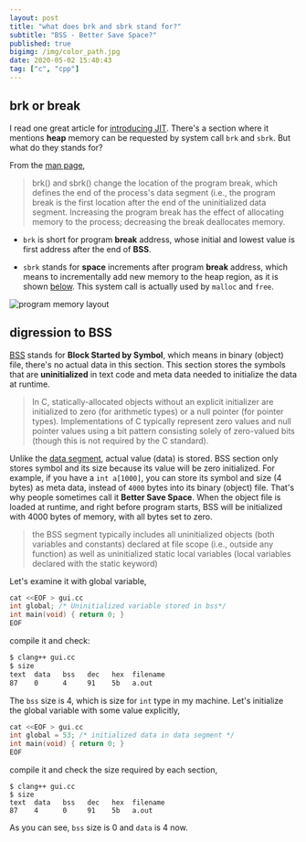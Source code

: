 ```yaml
---
layout: post
title: "what does brk and sbrk stand for?"
subtitle: "BSS - Better Save Space?"
published: true
bigimg: /img/color_path.jpg
date: 2020-05-02 15:40:43
tag: ["c", "cpp"]
---
```


## brk or break

I read one great article for [introducing JIT](https://eli.thegreenplace.net/2013/11/05/how-to-jit-an-introduction). There's a section where it mentions __heap__ memory can be requested by system call `brk` and `sbrk`. But what do they stands for?

From the [man page](https://linux.die.net/man/2/sbrk),

> brk() and sbrk() change the location of the program break, which defines the end of the process's data segment (i.e., the program break is the first location after the end of the uninitialized data segment. Increasing the program break has the effect of allocating memory to the process; decreasing the break deallocates memory.

* `brk` is short for program __break__ address, whose initial and lowest value is first address after the end of __BSS__.

* `sbrk` stands for __space__ increments after program __break__ address, which means to incrementally add new memory to the heap region, as it is shown [below][data-segment]. This system call is actually used by `malloc` and `free`.

![program memory layout](https://upload.wikimedia.org/wikipedia/commons/thumb/5/50/Program_memory_layout.pdf/page1-149px-Program_memory_layout.pdf.jpg)

## digression to BSS

[BSS][bss-segment] stands for __Block Started by Symbol__, which means in binary (object) file, there's no actual data in this section. This section stores the symbols that are __uninitialized__ in text code and meta data needed to initialize the data at runtime.

> In C, statically-allocated objects without an explicit initializer are initialized to zero (for arithmetic types) or a null pointer (for pointer types). Implementations of C typically represent zero values and null pointer values using a bit pattern consisting solely of zero-valued bits (though this is not required by the C standard).

Unlike the [data segment][data-segment], actual value (data) is stored. BSS section only stores symbol and its size because its value will be zero initialized. For example, if you have a `int a[1000]`, you can store its symbol and size (4 bytes) as meta data, instead of `4000` bytes into its binary (object) file. That's why people sometimes call it __Better Save Space__. When the object file is loaded at runtime, and right before program starts, BSS will be initialized with 4000 bytes of memory, with all bytes set to zero.

> the BSS segment typically includes all uninitialized objects (both variables and constants) declared at file scope (i.e., outside any function) as well as uninitialized static local variables (local variables declared with the static keyword)

Let's examine it with global variable,

```cpp
cat <<EOF > gui.cc
int global; /* Uninitialized variable stored in bss*/
int main(void) { return 0; }
EOF
```

compile it and check:

```bash
$ clang++ gui.cc
$ size
text  data   bss   dec   hex  filename
87    0      4     91    5b   a.out
```

The `bss` size is 4, which is size for `int` type in my machine. Let's initialize the global variable with some value explicitly,

```cpp
cat <<EOF > gui.cc
int global = 53; /* initialized data in data segment */
int main(void) { return 0; }
EOF
```

compile it and check the size required by each section,

```shell
$ clang++ gui.cc
$ size
text  data   bss   dec   hex  filename
87    4      0     91    5b   a.out
```

As you can see, `bss` size is 0 and `data` is 4 now.

[data-segment]: https://en.wikipedia.org/wiki/Data_segment
[bss-segment]: https://en.wikipedia.org/wiki/.bss